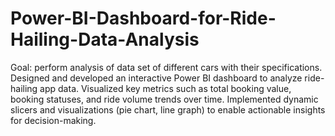 # Power-BI-Dashboard-for-Ride-Hailing-Data-Analysis

Goal: perform analysis of data set of different cars with their specifications.
Designed and developed an interactive Power BI dashboard to analyze ride-hailing app data.
Visualized key metrics such as total booking value, booking statuses, and ride volume trends over time.
Implemented dynamic slicers and visualizations (pie chart, line graph) to enable actionable insights for decision-making.
